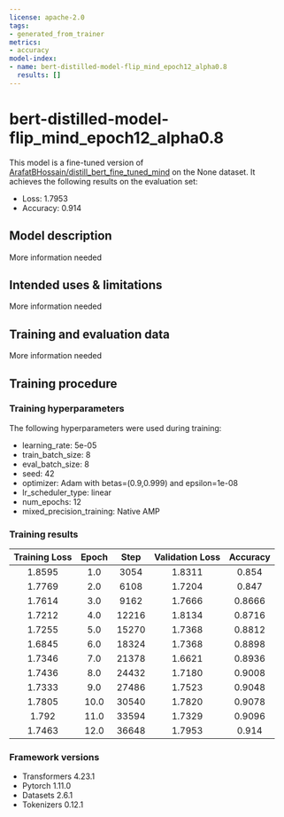 ```yaml
---
license: apache-2.0
tags:
- generated_from_trainer
metrics:
- accuracy
model-index:
- name: bert-distilled-model-flip_mind_epoch12_alpha0.8
  results: []
---
```


<!-- This model card has been generated automatically according to the information the Trainer had access to. You
should probably proofread and complete it, then remove this comment. -->

# bert-distilled-model-flip_mind_epoch12_alpha0.8

This model is a fine-tuned version of [ArafatBHossain/distill_bert_fine_tuned_mind](https://huggingface.co/ArafatBHossain/distill_bert_fine_tuned_mind) on the None dataset.
It achieves the following results on the evaluation set:
- Loss: 1.7953
- Accuracy: 0.914

## Model description

More information needed

## Intended uses & limitations

More information needed

## Training and evaluation data

More information needed

## Training procedure

### Training hyperparameters

The following hyperparameters were used during training:
- learning_rate: 5e-05
- train_batch_size: 8
- eval_batch_size: 8
- seed: 42
- optimizer: Adam with betas=(0.9,0.999) and epsilon=1e-08
- lr_scheduler_type: linear
- num_epochs: 12
- mixed_precision_training: Native AMP

### Training results

| Training Loss | Epoch | Step  | Validation Loss | Accuracy |
|:-------------:|:-----:|:-----:|:---------------:|:--------:|
| 1.8595        | 1.0   | 3054  | 1.8311          | 0.854    |
| 1.7769        | 2.0   | 6108  | 1.7204          | 0.847    |
| 1.7614        | 3.0   | 9162  | 1.7666          | 0.8666   |
| 1.7212        | 4.0   | 12216 | 1.8134          | 0.8716   |
| 1.7255        | 5.0   | 15270 | 1.7368          | 0.8812   |
| 1.6845        | 6.0   | 18324 | 1.7368          | 0.8898   |
| 1.7346        | 7.0   | 21378 | 1.6621          | 0.8936   |
| 1.7436        | 8.0   | 24432 | 1.7180          | 0.9008   |
| 1.7333        | 9.0   | 27486 | 1.7523          | 0.9048   |
| 1.7805        | 10.0  | 30540 | 1.7820          | 0.9078   |
| 1.792         | 11.0  | 33594 | 1.7329          | 0.9096   |
| 1.7463        | 12.0  | 36648 | 1.7953          | 0.914    |


### Framework versions

- Transformers 4.23.1
- Pytorch 1.11.0
- Datasets 2.6.1
- Tokenizers 0.12.1
